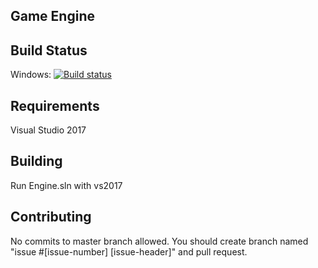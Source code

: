 Game Engine
------------------
## Build Status

Windows:
[![Build status](https://ci.appveyor.com/api/projects/status/8390s6ladpv4mjsa/branch/master?svg=true)](https://ci.appveyor.com/project/furkandinc52995/engine/branch/master)

## Requirements
Visual Studio 2017

## Building
Run Engine.sln with vs2017

## Contributing
No commits to master branch allowed. You should create branch named "issue #[issue-number] [issue-header]" and pull request.